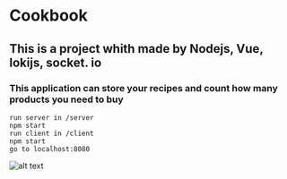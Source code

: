 # Cookbook
## This is a project whith made by Nodejs, Vue, lokijs, socket. io
### This application can store your recipes and count how many products you need to buy
```
run server in /server
npm start
run client in /client
npm start
go to localhost:8080
```

![alt text](./client/src/assets.logo.png)
